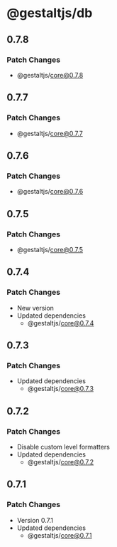 # @gestaltjs/db

## 0.7.8

### Patch Changes

- @gestaltjs/core@0.7.8

## 0.7.7

### Patch Changes

- @gestaltjs/core@0.7.7

## 0.7.6

### Patch Changes

- @gestaltjs/core@0.7.6

## 0.7.5

### Patch Changes

- @gestaltjs/core@0.7.5

## 0.7.4

### Patch Changes

- New version
- Updated dependencies
  - @gestaltjs/core@0.7.4

## 0.7.3

### Patch Changes

- Updated dependencies
  - @gestaltjs/core@0.7.3

## 0.7.2

### Patch Changes

- Disable custom level formatters
- Updated dependencies
  - @gestaltjs/core@0.7.2

## 0.7.1

### Patch Changes

- Version 0.7.1
- Updated dependencies
  - @gestaltjs/core@0.7.1
